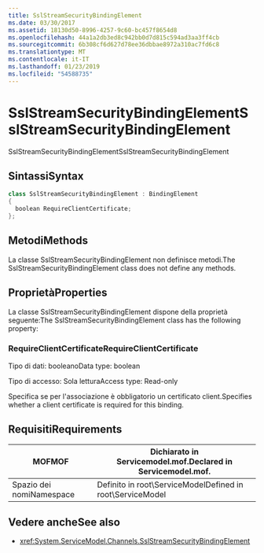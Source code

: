 ```yaml
---
title: SslStreamSecurityBindingElement
ms.date: 03/30/2017
ms.assetid: 18130d50-8996-4257-9c60-bc457f8654d8
ms.openlocfilehash: 44a1a2db3ed8c942bb0d7d815c594ad3aa3ff4cb
ms.sourcegitcommit: 6b308cf6d627d78ee36dbbae8972a310ac7fd6c8
ms.translationtype: MT
ms.contentlocale: it-IT
ms.lasthandoff: 01/23/2019
ms.locfileid: "54588735"
---
```

# <a name="sslstreamsecuritybindingelement"></a><span data-ttu-id="0bb7a-102">SslStreamSecurityBindingElement</span><span class="sxs-lookup"><span data-stu-id="0bb7a-102">SslStreamSecurityBindingElement</span></span>
<span data-ttu-id="0bb7a-103">SslStreamSecurityBindingElement</span><span class="sxs-lookup"><span data-stu-id="0bb7a-103">SslStreamSecurityBindingElement</span></span>  
  
## <a name="syntax"></a><span data-ttu-id="0bb7a-104">Sintassi</span><span class="sxs-lookup"><span data-stu-id="0bb7a-104">Syntax</span></span>  
  
```csharp
class SslStreamSecurityBindingElement : BindingElement  
{  
  boolean RequireClientCertificate;  
};  
```  
  
## <a name="methods"></a><span data-ttu-id="0bb7a-105">Metodi</span><span class="sxs-lookup"><span data-stu-id="0bb7a-105">Methods</span></span>  
 <span data-ttu-id="0bb7a-106">La classe SslStreamSecurityBindingElement non definisce metodi.</span><span class="sxs-lookup"><span data-stu-id="0bb7a-106">The SslStreamSecurityBindingElement class does not define any methods.</span></span>  
  
## <a name="properties"></a><span data-ttu-id="0bb7a-107">Proprietà</span><span class="sxs-lookup"><span data-stu-id="0bb7a-107">Properties</span></span>  
 <span data-ttu-id="0bb7a-108">La classe SslStreamSecurityBindingElement dispone della proprietà seguente:</span><span class="sxs-lookup"><span data-stu-id="0bb7a-108">The SslStreamSecurityBindingElement class has the following property:</span></span>  
  
### <a name="requireclientcertificate"></a><span data-ttu-id="0bb7a-109">RequireClientCertificate</span><span class="sxs-lookup"><span data-stu-id="0bb7a-109">RequireClientCertificate</span></span>  
 <span data-ttu-id="0bb7a-110">Tipo di dati: booleano</span><span class="sxs-lookup"><span data-stu-id="0bb7a-110">Data type: boolean</span></span>  
  
 <span data-ttu-id="0bb7a-111">Tipo di accesso: Sola lettura</span><span class="sxs-lookup"><span data-stu-id="0bb7a-111">Access type: Read-only</span></span>  
  
 <span data-ttu-id="0bb7a-112">Specifica se per l'associazione è obbligatorio un certificato client.</span><span class="sxs-lookup"><span data-stu-id="0bb7a-112">Specifies whether a client certificate is required for this binding.</span></span>  
  
## <a name="requirements"></a><span data-ttu-id="0bb7a-113">Requisiti</span><span class="sxs-lookup"><span data-stu-id="0bb7a-113">Requirements</span></span>  
  
|<span data-ttu-id="0bb7a-114">MOF</span><span class="sxs-lookup"><span data-stu-id="0bb7a-114">MOF</span></span>|<span data-ttu-id="0bb7a-115">Dichiarato in Servicemodel.mof.</span><span class="sxs-lookup"><span data-stu-id="0bb7a-115">Declared in Servicemodel.mof.</span></span>|  
|---------|-----------------------------------|  
|<span data-ttu-id="0bb7a-116">Spazio dei nomi</span><span class="sxs-lookup"><span data-stu-id="0bb7a-116">Namespace</span></span>|<span data-ttu-id="0bb7a-117">Definito in root\ServiceModel</span><span class="sxs-lookup"><span data-stu-id="0bb7a-117">Defined in root\ServiceModel</span></span>|  
  
## <a name="see-also"></a><span data-ttu-id="0bb7a-118">Vedere anche</span><span class="sxs-lookup"><span data-stu-id="0bb7a-118">See also</span></span>
- <xref:System.ServiceModel.Channels.SslStreamSecurityBindingElement>
